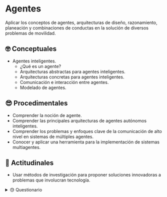 # Agentes

Aplicar los conceptos de agentes, arquitecturas de diseño, razonamiento, planeación y combinaciones de conductas en la solución de diversos problemas de movilidad.

## 🤓 Conceptuales

- Agentes inteligentes.
     - ¿Qué es un agente?
     - Arquitecturas abstractas para agentes inteligentes.
     - Arquitecturas concretas para agentes inteligentes.
     - Comunicación e interacción entre agentes.
     - Modelado de agentes.

## 😎 Procedimentales
- Comprender la noción de agente.
- Comprender las principales arquitecturas de agentes autónomos inteligentes.
- Comprender los problemas y enfoques clave de la comunicación de alto nivel en sistemas de múltiples agentes.
- Conocer y aplicar una herramienta para la implementación de sistemas multiagentes.

## 🥸 Actitudinales
- Usar métodos de investigación para proponer soluciones innovadoras a problemas que involucran tecnología.


<details>
<summary> 😓 Questionario</summary>

1. ¿Cuál es la definición de la Función de Transformación de Estado?

- Una función que va desde el conjunto estados, hasta el conjunto de estados 
- Una tupla compuesta por el conjunto de corridas que terminan en acción, y el conjunto de combinaciones de estados 
- **Una función que va del conjunto de corridas que terminan en acción, hasta el conjunto de combinaciones de estados**
- Una función que va desde el conjunto de corridas, hasta el conjunto de combinaciones de estados

2. ¿Cuál es la definición formal de Agente que mantiene historia?

- Una tupla compuesta por un conjunto de estados, un estado inicial, y una función de transformación de estados 
- **Una función que va desde el conjunto de combinaciones de estados, hasta el conjunto de acciones**
- Una tupla compuesta por el conjunto de combinaciones de estados, y el conjunto de acciones posibles 
- Una función que va del conjunto de estados hasta el conjunto de acciones

3. ¿Qué elementos constituyen un sistema?

- Un ambiente y las corridas 
- Un agente y su ambiente 
- Algunos agentes, algunos ambientes, y algunas corridas 
- **Un agente, un ambiente, y sus posibles corridas**
- Un agente, un ambiente, y las corridas de los agentes en este ambiente

4. ¿Cuál es la definición formal de la utilidad basada en estados?

- Una tupla compuesta por el conjunto de estados y el conjunto de los números reales 
- Una tupla compuesta por el conjunto de corridas y el conjunto de números reales 
- Una función que va de el conjunto de Corridas al conjunto de los números reales 
- **Una función que va del conjunto de estados al conjunto de los números reales**

5. ¿Cuál es la definición formal de la utilidad basada en corridas?

- Una tupla compuesta por el conjunto de corridas y el conjunto de números reales 
- **Una función que va de el conjunto de Corridas al conjunto de los números reales**
- Una tupla compuesta por el conjunto de estados y el conjunto de los números reales 
- Una función que va del conjunto de estados al conjunto de los números reales

6. Imagine a dos agentes jugando un juego de mini golf sencillo. ¿Cuál sería una métrica de desempeño adecuada?

- Corridas exitosas 
- **Utilidad sobre corridas**
- Utilidad sobre estados 
- Utilidad sobre Tareas 
- Ambientes de tarea (Task Environment)

7. ¿Cuál es el propósito de obtener la Esperanza de Utilidad de un agente?

-  **Para entender qué tan útil podría ser antes de correr la simulación, sí se espera no ser útil, entonces reevaluar el diseño del agente**
- Para entender cómo se va a comportar en una corrida 
- Para entender mejor el ambiente, si los agentes logran su tarea, entonces son agentes exitosos 
- Para entender qué corridas son las más probables a realizar por el agente 

8. ¿Qué es un agente óptimo, con respecto a la utilidad?

- El único agente que queda vivo al finalizar la simulación 
- El agente más rápido entre los agentes 
- **El agente que tiene la mayor esperanza de utilidad entre los agentes**
- El agente con la mejor utilidad entre los agentes 
- Todo agente es un agente óptimo si el diseñador cree en él 

9. Un agente que trabaja principalmente basado en sus deseos es...

- Un agente Híbrido 
- Ninguna de las anteriores 
- Un agente con razonamiento Deductivo 
- **Un agente con razonamiento Práctico**

10. Cuando se tiene una arquitectura basada en lógica, ¿Cuáles de los siguientes puntos son esenciales para el razonamiento?

- **Un conjunto de creencias**
- **Una acción**
- Un estado
- **Una proposición de acción**
- **Una teoría (reglas)**

11. Un agente que toma decisiones basado en una teoría es...

- Un agente con razonamiento Práctico 
- **Un agente con razonamiento Deductivo**
- Ninguna de las anteriores
- Un agente Híbrido

12. Cuando se tiene una arquitectura BDI, ¿Cuáles de los siguientes puntos son esenciales para el razonamiento?

- **Deseos**
- Ninguna es pate de una arquitectura BDI 
- Perceptos 
- Estados
- **Intenciones**
- **Creencias**
- Acciones

Un agente que principalmente trabaja dirigido a objetivos es...

- Un agente Híbrido 
- **Un agente con razonamiento Práctico**
- Ninguna de las anteriores 
- Un agente con razonamiento Deductivo 



</details>